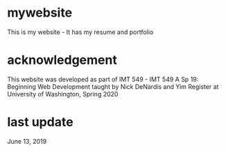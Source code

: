 # mywebsite
This is my website - It has my resume and portfolio

# acknowledgement
This website was developed as part of IMT 549 - IMT 549 A Sp 19: Beginning Web Development taught by Nick DeNardis and Yim Register at University of Washington, Spring 2020

# last update
June 13, 2019
